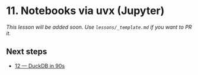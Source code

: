 # 11. Notebooks via uvx (Jupyter)

_This lesson will be added soon. Use `lessons/_template.md` if you want to PR it._


## Next steps
- [12 — DuckDB in 90s](./12-duckdb-90s.md)
